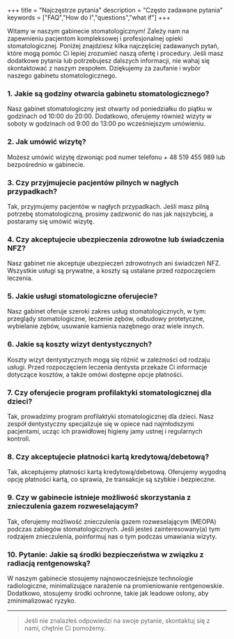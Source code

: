 +++
title = "Najczęstrze pytania"
description = "Często zadawane pytania"
keywords = ["FAQ","How do I","questions","what if"]
+++

Witamy w naszym gabinecie stomatologicznym! Zależy nam na zapewnieniu pacjentom kompleksowej i profesjonalnej opieki stomatologicznej. Poniżej znajdziesz kilka najczęściej zadawanych pytań, które mogą pomóc Ci lepiej zrozumieć naszą ofertę i procedury. Jeśli masz dodatkowe pytania lub potrzebujesz dalszych informacji, nie wahaj się skontaktować z naszym zespołem. Dziękujemy za zaufanie i wybór naszego gabinetu stomatologicznego.

### 1. Jakie są godziny otwarcia gabinetu stomatologicznego?

Nasz gabinet stomatologiczny jest otwarty od poniedziałku do piątku w godzinach od 10:00 do 20:00. Dodatkowo, oferujemy również wizyty w soboty w godzinach od 9:00 do 13:00 po wcześniejszym umówieniu.

### 2. Jak umówić wizytę?

Możesz umówić wizytę dzwoniąc pod numer telefonu + 48 519 455 989 lub bezpośrednio w gabinecie.

### 3. Czy przyjmujecie pacjentów pilnych w nagłych przypadkach?

Tak, przyjmujemy pacjentów w nagłych przypadkach. Jeśli masz pilną potrzebę stomatologiczną, prosimy zadzwonić do nas jak najszybciej, a postaramy się umówić wizytę.

### 4. Czy akceptujecie ubezpieczenia zdrowotne lub świadczenia NFZ?

Nasz gabinet nie akceptuje ubezpieczeń zdrowotnych ani świadczeń NFZ. Wszystkie usługi są prywatne, a koszty są ustalane przed rozpoczęciem leczenia.

### 5. Jakie usługi stomatologiczne oferujecie?

Nasz gabinet oferuje szeroki zakres usług stomatologicznych, w tym: przeglądy stomatologiczne, leczenie zębów, odbudowy protetyczne, wybielanie zębów, usuwanie kamienia nazębnego oraz wiele innych.

### 6. Jakie są koszty wizyt dentystycznych?

Koszty wizyt dentystycznych mogą się różnić w zależności od rodzaju usługi. Przed rozpoczęciem leczenia dentysta przekaże Ci informacje dotyczące kosztów, a także omówi dostępne opcje płatności.

### 7. Czy oferujecie program profilaktyki stomatologicznej dla dzieci?

Tak, prowadzimy program profilaktyki stomatologicznej dla dzieci. Nasz zespół dentystyczny specjalizuje się w opiece nad najmłodszymi pacjentami, ucząc ich prawidłowej higieny jamy ustnej i regularnych kontroli.

### 8. Czy akceptujecie płatności kartą kredytową/debetową?

Tak, akceptujemy płatności kartą kredytową/debetową. Oferujemy wygodną opcję płatności kartą, co sprawia, że transakcje są szybkie i bezpieczne.

### 9. Czy w gabinecie istnieje możliwość skorzystania z znieczulenia gazem rozweselającym?

Tak, oferujemy możliwość znieczulenia gazem rozweselającym (MEOPA) podczas zabiegów stomatologicznych. Jeśli jesteś zainteresowany(a) tym rodzajem znieczulenia, poinformuj nas o tym podczas umawiania wizyty.

### 10. Pytanie: Jakie są środki bezpieczeństwa w związku z radiacją rentgenowską?

W naszym gabinecie stosujemy najnowocześniejsze technologie radiologiczne, minimalizujące narażenie na promieniowanie rentgenowskie. Dodatkowo, stosujemy środki ochronne, takie jak leadowe osłony, aby zminimalizować ryzyko.


---

> Jeśli nie znalazłeś odpowiedzi na swoje pytanie, skontaktuj się z nami, chętnie Ci pomożemy.

